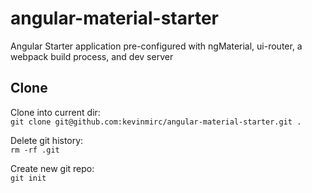 # angular-material-starter
Angular Starter application pre-configured with ngMaterial, ui-router, a webpack build process, and dev server

## Clone 
Clone into current dir:  
`git clone git@github.com:kevinmirc/angular-material-starter.git .`  
  
Delete git history:  
`rm -rf .git`  
  
Create new git repo:  
`git init`  
